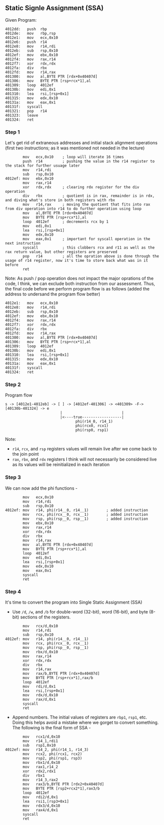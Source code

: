 ## Static Signle Assignment (SSA)

Given Program:

```
4012dd:   push  rbp
4012de:   mov   rbp,rsp
4012e1:   mov   ecx,0x10
4012e6:   push  r14
4012e8:   mov   r14,rdi
4012eb:   sub   rsp,0x10
4012ef:   mov   ebx,0x10
4012f4:   mov   rax,r14
4012f7:   xor   rdx,rdx
4012fa:   div   rbx
4012fd:   mov   r14,rax
401300:   mov   al,BYTE PTR [rdx+0x40407d]
401306:   mov   BYTE PTR [rsp+rcx*1],al
401309:   loop  4012ef
40130b:   mov   edi,0x1
401310:   lea   rsi,[rsp+0x1]
401315:   mov   edx,0x10
40131a:   mov   eax,0x1
40131f:   syscall 
401321:   pop   r14
401323:   leave  
401324:   ret
```

### Step 1

Let's get rid of extraneous addresses and initial stack alignment operations (first two instructions; as it was mentioned not needed in the lecture)

```
        mov   ecx,0x10    ; loop will iterate 16 times
        push  r14         ; pushing the value in the r14 register to the stack for further usuage later
        mov   r14,rdi
        sub   rsp,0x10
4012ef: mov   ebx,0x10
        mov   rax,r14
        xor   rdx,rdx     ; clearing rdx register for the div operation
        div   rbx         ; quotient is in rax, remainder is in rdx, and diving what's store in both registers with rbx
        mov   r14,rax     ; moving the quotient that fits into rax from div operation into r14 to do further operation using loop
        mov   al,BYTE PTR [rdx+0x40407d]
        mov   BYTE PTR [rsp+rcx*1],al
        loop  4012ef      ; decrements rcx by 1
        mov   edi,0x1
        lea   rsi,[rsp+0x1]
        mov   edx,0x10
        mov   eax,0x1     ; important for syscall operation in the next instruction
        syscall           ; this clobbers rcx and r11 as well as the rax return value, but other registers are preserved
        pop   r14         ; all the opration above is done through the usage of r14 register, now it's time to store back what was in it before
        ret
```

Note: As push / pop operation does not impact the major oprations of the code, I think, we can exclude both instruction from our assessment. Thus, the final code before we perform program flow is as follows (added the address to undersand the program flow better)

```
4012e1:   mov   ecx,0x10
4012e8:   mov   r14,rdi
4012eb:   sub   rsp,0x10
4012ef:   mov   ebx,0x10
4012f4:   mov   rax,r14
4012f7:   xor   rdx,rdx
4012fa:   div   rbx
4012fd:   mov   r14,rax
401300:   mov   al,BYTE PTR [rdx+0x40407d]
401306:   mov   BYTE PTR [rsp+rcx*1],al
401309:   loop  4012ef
40130b:   mov   edi,0x1
401310:   lea   rsi,[rsp+0x1]
401315:   mov   edx,0x10
40131a:   mov   eax,0x1
40131f:   syscall 
401324:   ret
```


### Step 2

Program flow

```
s -> [4012e1-4012eb] -> [ ] -> [4012ef-401306] -> <401309> -F-> [40130b-401324] -> e
                         |                           |
                         |<----true------------------|
                                phi(r14_0, r14_1)
                                phi(rcx0, rcx1)
                                phi(rsp0, rsp1)
```                            

Note:
- `r14`, `rcx`, and `rsp` registers values will remain live after we come back to the join point
- `rax`, `rbx`, and `rdx` registers I think will not necessarily be considered live as its values will be reinitialized in each iteration


### Step 3

We can now add the phi functions -

```
        mov   ecx,0x10
        mov   r14,rdi
        sub   rsp,0x10
4012ef: mov   r14, phi(r14__0, r14__1)        ; added instruction
        mov   rcx, phi(rcx__0, rcx__1)        ; added instruction
        mov   rsp, phi(rsp__0, rsp__1)        ; added instruction
        mov   ebx,0x10
        mov   rax,r14
        xor   rdx,rdx
        div   rbx
        mov   r14,rax
        mov   al,BYTE PTR [rdx+0x40407d]
        mov   BYTE PTR [rsp+rcx*1],al
        loop  4012ef
        mov   edi,0x1
        lea   rsi,[rsp+0x1]
        mov   edx,0x10
        mov   eax,0x1
        syscall
        ret
```


### Step 4

It's time to convert the program into Single Static Assignment (SSA)

- Use `/d`, `/w`, and `/b` for double-word (32-bit), word (16-bit), and byte (8-bit) sections of the registers.  

```
        mov   rcx/d,0x10
        mov   r14,rdi
        sub   rsp,0x10
4012ef: mov   r14, phi(r14__0, r14__1)
        mov   rcx, phi(rcx__0, rcx__1)
        mov   rsp, phi(rsp__0, rsp__1)
        mov   rbx/d,0x10
        mov   rax,r14
        xor   rdx,rdx
        div   rbx
        mov   r14,rax
        mov   rax/b,BYTE PTR [rdx+0x40407d]
        mov   BYTE PTR [rsp+rcx*1],rax/b
        loop  4012ef
        mov   rdi/d,0x1
        lea   rsi,[rsp+0x1]
        mov   rdx/d,0x10
        mov   rax/d,0x1
        syscall
        ret
```

- Append numbers. The initial values of registers are `rbp1`, `rsp1`, etc. Doing this helps avoid a mistake where we gorget to convert something. The following is the final form of SSA -

```
        mov   rcx1/d,0x10
        mov   r14_1,rdi1
        sub   rsp1,0x10
4012ef: mov   r14_2, phi(r14_1, r14_3)
        mov   rcx2, phi(rcx1, rcx2)
        mov   rsp2, phi(rsp1, rsp3)
        mov   rbx1/d,0x10
        mov   rax1,r14_2
        xor   rdx2,rdx1
        div   rbx1
        mov   r14_3,rax2
        mov   rax3/b,BYTE PTR [rdx2+0x40407d]
        mov   BYTE PTR [rsp2+rcx2*1],rax3/b
        loop  4012ef
        mov   rdi2/d,0x1
        lea   rsi1,[rsp3+0x1]
        mov   rdx3/d,0x10
        mov   rax4/d,0x1
        syscall
        ret
```